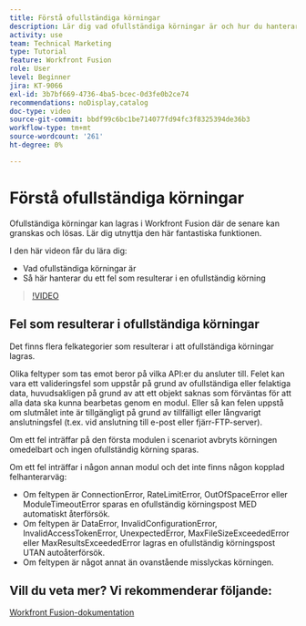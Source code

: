 ```yaml
---
title: Förstå ofullständiga körningar
description: Lär dig vad ofullständiga körningar är och hur du hanterar ett fel som resulterar i en ofullständig körning i  [!DNL Adobe Workfront Fusion].
activity: use
team: Technical Marketing
type: Tutorial
feature: Workfront Fusion
role: User
level: Beginner
jira: KT-9066
exl-id: 3b7bf669-4736-4ba5-bcec-0d3fe0b2ce74
recommendations: noDisplay,catalog
doc-type: video
source-git-commit: bbdf99c6bc1be714077fd94fc3f8325394de36b3
workflow-type: tm+mt
source-wordcount: '261'
ht-degree: 0%

---
```


# Förstå ofullständiga körningar

Ofullständiga körningar kan lagras i Workfront Fusion där de senare kan granskas och lösas. Lär dig utnyttja den här fantastiska funktionen.

I den här videon får du lära dig:

* Vad ofullständiga körningar är
* Så här hanterar du ett fel som resulterar i en ofullständig körning

>[!VIDEO](https://video.tv.adobe.com/v/335307/?quality=12&learn=on&enablevpops=1)

## Fel som resulterar i ofullständiga körningar

Det finns flera felkategorier som resulterar i att ofullständiga körningar lagras.

Olika feltyper som tas emot beror på vilka API:er du ansluter till. Felet kan vara ett valideringsfel som uppstår på grund av ofullständiga eller felaktiga data, huvudsakligen på grund av att ett objekt saknas som förväntas för att alla data ska kunna bearbetas genom en modul. Eller så kan felen uppstå om slutmålet inte är tillgängligt på grund av tillfälligt eller långvarigt anslutningsfel (t.ex. vid anslutning till e-post eller fjärr-FTP-server).

Om ett fel inträffar på den första modulen i scenariot avbryts körningen omedelbart och ingen ofullständig körning sparas.

Om ett fel inträffar i någon annan modul och det inte finns någon kopplad felhanterarväg:

* Om feltypen är ConnectionError, RateLimitError, OutOfSpaceError eller ModuleTimeoutError sparas en ofullständig körningspost MED automatiskt återförsök.
* Om feltypen är DataError, InvalidConfigurationError, InvalidAccessTokenError, UnexpectedError, MaxFileSizeExceededError eller MaxResultsExceededError lagras en ofullständig körningspost UTAN autoåterförsök.
* Om feltypen är något annat än ovanstående misslyckas körningen.

## Vill du veta mer? Vi rekommenderar följande:

[Workfront Fusion-dokumentation](https://experienceleague.adobe.com/sv/docs/workfront-fusion/using/get-started-with-fusion/understand-workfront-fusion/workfront-fusion-overview)
